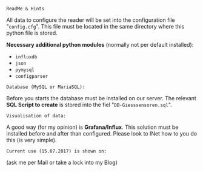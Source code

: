     ReadMe & Hints  

All data to configure the reader will be set into the configuration  file "`config.cfg`".
This file must be located in the same directory where this python file is stored.

**Necessary additional python modules** (normally not per default installed):
 
   * `influxdb`
   * `json`
   * `pymysql`
   * `configparser`

    Database (MySQL or MariaSQL):
    
Before you starts the database must be installed on our server.
The relevant **SQL Script to create** is stored into the fiel "`DB-Giesssensoren.sql`".

    Visualisation of data:
    
A good way (for my opinion) is **Grafana/Influx**.
This solution must be installed before and after than configured.
Please look to INet how to you do this (is very simple).

    Current use (15.07.2017) is shown on: 
    
(ask me per Mail or take a lock into my Blog)
